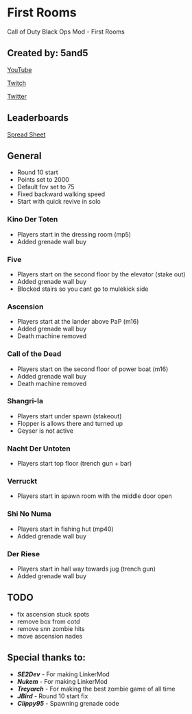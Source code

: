 # First Rooms
Call of Duty Black Ops Mod - First Rooms

## Created by: 5and5

[YouTube](https://www.youtube.com/user/Zomb0s4life)

[Twitch](https://twitch.tv/5and5)

[Twitter](https://twitter.com/5and55)



## Leaderboards

[Spread Sheet](https://docs.google.com/spreadsheets/d/1eY93xGNydtTuZEoO-EQ-Qwj_ben_gRoHoEOYNFGGhXE/)

## General
* Round 10 start
* Points set to 2000
* Default fov set to 75
* Fixed backward walking speed
* Start with quick revive in solo

### Kino Der Toten
* Players start in the dressing room (mp5)
* Added grenade wall buy

### Five
* Players start on the second floor by the elevator (stake out)
* Added grenade wall buy
* Blocked stairs so you cant go to mulekick side

### Ascension
* Players start at the lander above PaP (m16)
* Added grenade wall buy
* Death machine removed

### Call of the Dead
* Players start on the second floor of power boat (m16)
* Added grenade wall buy
* Death machine removed

### Shangri-la
* Players start under spawn (stakeout)
* Flopper is allows there and turned up
* Geyser is not active

### Nacht Der Untoten
* Players start top floor (trench gun + bar)

### Verruckt
* Players start in spawn room with the middle door open

### Shi No Numa
* Players start in fishing hut (mp40)
* Added grenade wall buy

### Der Riese
* Players start in hall way towards jug (trench gun)
* Added grenade wall buy

## TODO
* fix ascension stuck spots
* remove box from cotd
* remove snn zombie hits
* move ascension nades

## Special thanks to:
* **_SE2Dev_** - For making LinkerMod
* **_Nukem_** - For making LinkerMod
* **_Treyarch_** - For making the best zombie game of all time
* **_JBird_** - Round 10 start fix
* **_Clippy95_** - Spawning grenade code
